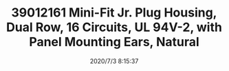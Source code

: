 ﻿---
layout: post 
title: 39012161 Mini-Fit Jr. Plug Housing, Dual Row, 16 Circuits, UL 94V-2, with Panel Mounting Ears, Natural
tags: 5557
categories: housing-terminal
overview: Mini-Fit Jr. Plug Housing, Dual Row, 16 Circuits, UL 94V-2, with Panel Mounting Ears, Natural
series: 5557
part_number: 39012161
thumb_img: static/202007/421-thumb-20200703161613.jpg
small_img: static/202007/421-20200703161613.jpg
date: 2020/7/3 8:15:37
---



